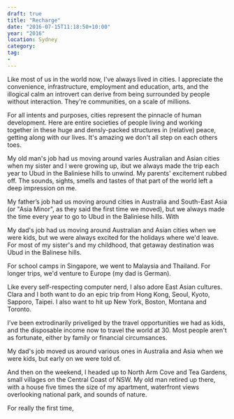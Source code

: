 ```yaml
---
draft: true
title: "Recharge"
date: "2016-07-15T11:18:50+10:00"
year: "2016"
location: Sydney
category:
tag:
- 
---
```

Like most of us in the world now, I've always lived in cities. I appreciate the convenience, infrastructure, employment and education, arts, and the illogical calm an introvert can derive from being surrounded by people without interaction. They're communities, on a scale of millions.

For all intents and purposes, cities represent the pinnacle of human development. Here are entire societies of people living and working together in these huge and densly-packed structures in (relative) peace, getting along with our lives. It's amazing we don't all step on each others toes.

My old man's job had us moving around varies Australian and Asian cities when my sister and I were growing up, ibut we always made the trip each year to Ubud in the Baliniese hills to unwind. My parents' excitement rubbed off. The sounds, sights, smells and tastes of that part of the world left a deep impression on me.

My father’s job had us moving around cities in Australia and South-East Asia (or "Asia Minor", as they said the first time we moved), but we always made the time every year to go to Ubud in the Baliniese hills. With 

My dad's job had us moving around Australian and Asian cities when we were kids, but we were always excited for the holidays where we'd leave. For most of my sister's and my childhood, that getaway destination was Ubud in the Balinese hills. 

For school camps in Singapore, we went to Malaysia and Thailand. For longer trips, we'd venture to Europe (my dad is German).

Like every self-respecting computer nerd, I also adore East Asian cultures. Clara and I both want to do an epic trip from Hong Kong, Seoul, Kyoto, Sapporo, Taipei. I also want to hit up New York, Boston, Montana and Toronto.

I’ve been extrodinarily priveliged by the travel opportunities we had as kids, and the disposable income now to travel the world at 30. Most people aren't as fortunate, either by family or financial circumsances.


My dad's job moved us around various ones in Australia and Asia when we were kids, but early on we were told of.



And then on the weekend, I headed up to North Arm Cove and Tea Gardens, small villages on the Central Coast of NSW. My old man retired up there, with a house five times the size of my apartment, waterfront views overlooking national park, and sounds of nature.

For really the first time, 
